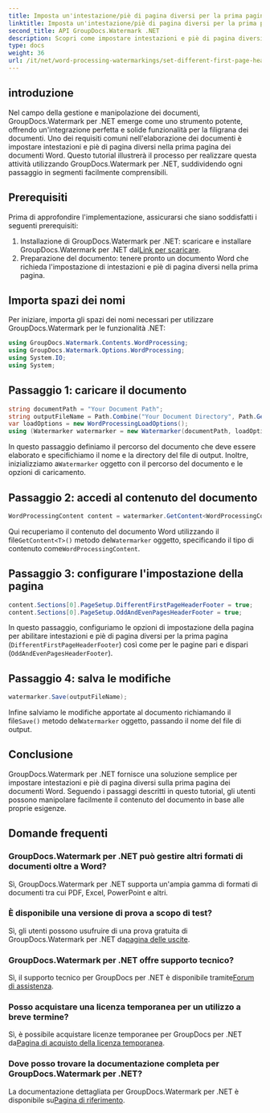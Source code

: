 ```yaml
---
title: Imposta un'intestazione/piè di pagina diversi per la prima pagina nei documenti Word
linktitle: Imposta un'intestazione/piè di pagina diversi per la prima pagina nei documenti Word
second_title: API GroupDocs.Watermark .NET
description: Scopri come impostare intestazioni e piè di pagina diversi sulla prima pagina dei documenti Word utilizzando GroupDocs.Watermark per .NET.
type: docs
weight: 36
url: /it/net/word-processing-watermarkings/set-different-first-page-header-footer-word-docs/
---
```

## introduzione
Nel campo della gestione e manipolazione dei documenti, GroupDocs.Watermark per .NET emerge come uno strumento potente, offrendo un'integrazione perfetta e solide funzionalità per la filigrana dei documenti. Uno dei requisiti comuni nell'elaborazione dei documenti è impostare intestazioni e piè di pagina diversi nella prima pagina dei documenti Word. Questo tutorial illustrerà il processo per realizzare questa attività utilizzando GroupDocs.Watermark per .NET, suddividendo ogni passaggio in segmenti facilmente comprensibili.
## Prerequisiti
Prima di approfondire l'implementazione, assicurarsi che siano soddisfatti i seguenti prerequisiti:
1.  Installazione di GroupDocs.Watermark per .NET: scaricare e installare GroupDocs.Watermark per .NET dal[Link per scaricare](https://releases.groupdocs.com/Watermark/net/).
2. Preparazione del documento: tenere pronto un documento Word che richieda l'impostazione di intestazioni e piè di pagina diversi nella prima pagina.

## Importa spazi dei nomi
Per iniziare, importa gli spazi dei nomi necessari per utilizzare GroupDocs.Watermark per le funzionalità .NET:
```csharp
using GroupDocs.Watermark.Contents.WordProcessing;
using GroupDocs.Watermark.Options.WordProcessing;
using System.IO;
using System;
```
## Passaggio 1: caricare il documento
```csharp
string documentPath = "Your Document Path";
string outputFileName = Path.Combine("Your Document Directory", Path.GetFileName(documentPath));
var loadOptions = new WordProcessingLoadOptions();
using (Watermarker watermarker = new Watermarker(documentPath, loadOptions))
```
In questo passaggio definiamo il percorso del documento che deve essere elaborato e specifichiamo il nome e la directory del file di output. Inoltre, inizializziamo a`Watermarker` oggetto con il percorso del documento e le opzioni di caricamento.
## Passaggio 2: accedi al contenuto del documento
```csharp
WordProcessingContent content = watermarker.GetContent<WordProcessingContent>();
```
 Qui recuperiamo il contenuto del documento Word utilizzando il file`GetContent<T>()` metodo del`Watermarker` oggetto, specificando il tipo di contenuto come`WordProcessingContent`.
## Passaggio 3: configurare l'impostazione della pagina
```csharp
content.Sections[0].PageSetup.DifferentFirstPageHeaderFooter = true;
content.Sections[0].PageSetup.OddAndEvenPagesHeaderFooter = true;
```
In questo passaggio, configuriamo le opzioni di impostazione della pagina per abilitare intestazioni e piè di pagina diversi per la prima pagina (`DifferentFirstPageHeaderFooter`) così come per le pagine pari e dispari (`OddAndEvenPagesHeaderFooter`).
## Passaggio 4: salva le modifiche
```csharp
watermarker.Save(outputFileName);
```
 Infine salviamo le modifiche apportate al documento richiamando il file`Save()` metodo del`Watermarker` oggetto, passando il nome del file di output.

## Conclusione
GroupDocs.Watermark per .NET fornisce una soluzione semplice per impostare intestazioni e piè di pagina diversi sulla prima pagina dei documenti Word. Seguendo i passaggi descritti in questo tutorial, gli utenti possono manipolare facilmente il contenuto del documento in base alle proprie esigenze.
## Domande frequenti
### GroupDocs.Watermark per .NET può gestire altri formati di documenti oltre a Word?
Sì, GroupDocs.Watermark per .NET supporta un'ampia gamma di formati di documenti tra cui PDF, Excel, PowerPoint e altri.
### È disponibile una versione di prova a scopo di test?
Sì, gli utenti possono usufruire di una prova gratuita di GroupDocs.Watermark per .NET da[pagina delle uscite](https://releases.groupdocs.com/).
### GroupDocs.Watermark per .NET offre supporto tecnico?
 Sì, il supporto tecnico per GroupDocs per .NET è disponibile tramite[Forum di assistenza](https://forum.groupdocs.com/c/watermark/19).
### Posso acquistare una licenza temporanea per un utilizzo a breve termine?
 Sì, è possibile acquistare licenze temporanee per GroupDocs per .NET da[Pagina di acquisto della licenza temporanea](https://purchase.groupdocs.com/temporary-license/).
### Dove posso trovare la documentazione completa per GroupDocs.Watermark per .NET?
 La documentazione dettagliata per GroupDocs.Watermark per .NET è disponibile su[Pagina di riferimento](https://reference.groupdocs.com/Watermark/net/).